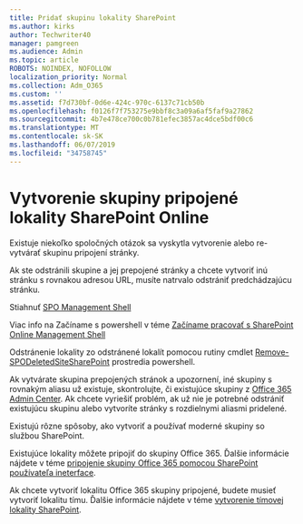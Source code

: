 ```yaml
---
title: Pridať skupinu lokality SharePoint
ms.author: kirks
author: Techwriter40
manager: pamgreen
ms.audience: Admin
ms.topic: article
ROBOTS: NOINDEX, NOFOLLOW
localization_priority: Normal
ms.collection: Adm_O365
ms.custom: ''
ms.assetid: f7d730bf-0d6e-424c-970c-6137c71cb50b
ms.openlocfilehash: f0126f7f753275e9bbf8c3a09a6af5faf9a27862
ms.sourcegitcommit: 4b7e478ce700c0b781efec3857ac4dce5bdf00c6
ms.translationtype: MT
ms.contentlocale: sk-SK
ms.lasthandoff: 06/07/2019
ms.locfileid: "34758745"
---
```

# <a name="create-group-connected-site-in-sharepoint-online"></a>Vytvorenie skupiny pripojené lokality SharePoint Online

Existuje niekoľko spoločných otázok sa vyskytla vytvorenie alebo re-vytvárať skupinu pripojení stránky.

 Ak ste odstránili skupine a jej prepojené stránky a chcete vytvoriť inú stránku s rovnakou adresou URL, musíte natrvalo odstrániť predchádzajúcu stránku.

Stiahnuť [SPO Management Shell](https://support.office.com/article/introduction-to-the-sharepoint-online-management-shell-c16941c3-19b4-4710-8056-34c034493429)

 Viac info na Začíname s powershell v téme [Začíname pracovať s SharePoint Online Management Shell](https://docs.microsoft.com/powershell/module/sharepoint-online/remove-sposite?view=sharepoint-ps)

Odstránenie lokality zo odstránené lokalít pomocou rutiny cmdlet [Remove-SPODeletedSiteSharePoint](https://docs.microsoft.com/powershell/module/sharepoint-online/remove-sposite?view=sharepoint-ps) prostredia powershell.

Ak vytvárate skupina prepojených stránok a upozornení, iné skupiny s rovnakým aliasu už existuje, skontrolujte, či existujúce skupiny z [Office 365 Admin Center](https://admin.microsoft.com/Adminportal/Home?source=applauncher#/groups). Ak chcete vyriešiť problém, ak už nie je potrebné odstrániť existujúcu skupinu alebo vytvoríte stránky s rozdielnymi aliasmi pridelené.

Existujú rôzne spôsoby, ako vytvoriť a používať moderné skupiny so službou SharePoint.

Existujúce lokality môžete pripojiť do skupiny Office 365. Ďalšie informácie nájdete v téme [pripojenie skupiny Office 365 pomocou SharePoint používateľa ineterface](https://docs.microsoft.com/sharepoint/dev/transform/modernize-connect-to-office365-group#connect-an-office-365-group-using-the-sharepoint-user-interface).

Ak chcete vytvoriť lokalitu Office 365 skupiny pripojené, budete musieť vytvoriť lokalitu tímu. Ďalšie informácie nájdete v téme [vytvorenie tímovej lokality SharePoint](https://support.office.com/article/create-a-team-site-in-sharepoint-ef10c1e7-15f3-42a3-98aa-b5972711777d).

